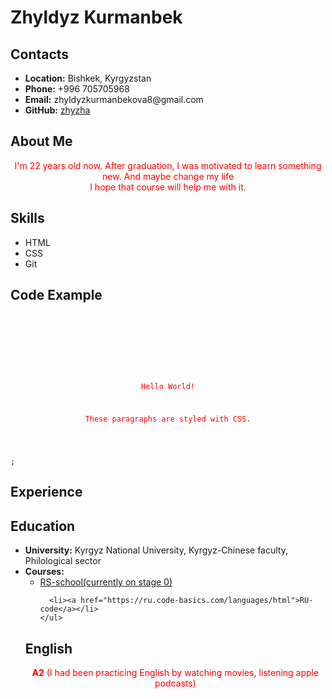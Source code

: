 <!DOCTYPE html>
<html lang="en-US">
  <head>
    <meta charset="UTF-8">
    <meta http-equiv="X-UA-Compatible" content="IE=edge">
    <meta name="viewport" content="width=device-width, initial-scale=1">

<meta name="generator" content="Jekyll v3.9.0" />
<meta property="og:title" content="rsschool-cv" />
<meta property="og:locale" content="en_US" />



    
  </head>
  <body>
    <div class="container-lg px-3 my-5 markdown-body">
      

<h1 id="zhyzha"><strong>Zhyldyz Kurmanbek</strong></h1>

<h2 id="contacts"><strong>Contacts</strong></h2>
<ul>
  <li><strong>Location:</strong> Bishkek, Kyrgyzstan</li>
  <li><strong>Phone:</strong> +996 705705968</li>
  <li><strong>Email:</strong> zhyldyzkurmanbekova8@gmail.com</li>
  <li><strong>GitHub:</strong> <a href="https://github.com/zhyzha">zhyzha</a></li>
</ul>

<h2 id="about-me"><strong>About Me</strong></h2>
<p>I'm 22 years old now. After graduation, I was motivated to learn something new. And maybe change my life<br />
I hope that course will help me with it. </p>

<h2 id="skills"><strong>Skills</strong></h2>
<ul>
  <li>HTML</li>
  <li>CSS</li>
  <li>Git</li>
</ul>

<h2 id="code-example"><strong>Code Example</strong></h2>
<div class="language-plaintext highlighter-rouge"><div class="highlight"><pre class="highlight"><code><!DOCTYPE html>
<html>
<head>
<style>
p {
  color: red;
  text-align: center;
} 
</style>
</head>
<body>

<p>Hello World!</p>
<p>These paragraphs are styled with CSS.</p>

</body>
</html>;
</code></pre></div></div>

<h2 id="experience"><strong>Experience</strong></h2>

<h2 id="education"><strong>Education</strong></h2>
<ul>
  <li><strong>University:</strong> Kyrgyz National University, Kyrgyz-Chinese faculty, Philological sector</li>
  <li><strong>Courses:</strong>
    <ul>
      <li><a href="https://rs.school/js-stage0/">RS-school(currently on stage 0)</a></li>
      
      <li><a href="https://ru.code-basics.com/languages/html">RU-code</a></li>
    </ul>
  </li>
</ul>

<h2 id="english"><strong>English</strong></h2>
<p><strong>A2</strong> (I had been practicing English by watching movies, listening apple podcasts)</p>



      
 
    
  </body>
</html>

